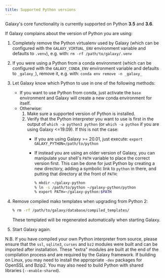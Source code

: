 ```yaml
---
title: Supported Python versions
---
```


Galaxy's core functionality is currently supported on Python **3.5** and **3.6**.

If Galaxy complains about the version of Python you are using:

1. Completely remove the Python virtualenv used by Galaxy (which can be
   configured with the `GALAXY_VIRTUAL_ENV` environment variable and defaults to
   `.venv`), e.g. with: `rm -rf /path/to/galaxy/.venv`

2. If you were using a Python from a conda environment (which can be configured
   with the `GALAXY_CONDA_ENV` environment variable and defaults to `_galaxy_`),
   remove it, e.g. with: `conda env remove -n _galaxy_`

3. Let Galaxy know which Python to use in one of the following methods:

    - If you want to use Python from conda, just activate the `base` environment
      and Galaxy will create a new conda environment for itself.
    - Otherwise:
        1. Make sure a supported version of Python is installed.
        2. Verify that the Python interpreter you want to use is first in the
           output of `which -a python3 python` (or `which -a python` if you are
           using Galaxy <=19.09). If this is not the case:
           - If you are using Galaxy >= 20.01, just execute:
             `export GALAXY_PYTHON=/path/to/python`
           - If instead you are using an older version of Galaxy, you can
            manipulate your shell's `PATH` variable to place the correct version
            first. This can be done for just Python by creating a new directory,
            adding a symbolic link to `python` in there, and putting that
            directory at the front of `PATH`:

              ```sh
              % mkdir ~/galaxy-python
              % ln -s /path/to/python ~/galaxy-python/python
              % export PATH=~/galaxy-python:$PATH
              ```

4. Remove compiled mako templates when upgrading from Python 2:
     ```sh
     % rm -rf /path/to/galaxy/database/compiled_templates/
     ```
   These templated will be regenerated automatically when starting Galaxy.

5. Start Galaxy again.

N.B. If you have compiled your own Python interpreter from source, please ensure
that the `ssl`, `sqlite3`, `curses` and `bz2` modules were built and can be
imported after installation. These "extra" modules are built at the end of the
compilation process and are required by the Galaxy framework. If building on
Linux, you may need to install the appropriate `-dev` packages for OpenSSL and
Bzip2. You may also need to build Python with shared libraries
(`--enable-shared`).
